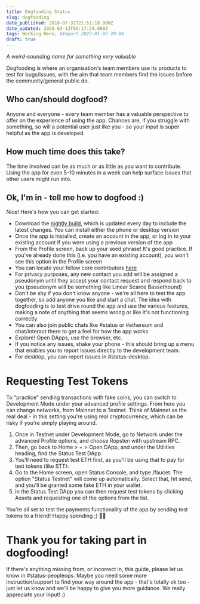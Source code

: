 ```yaml
---
title: Dogfooding Status
slug: dogfooding
date_published: 2018-07-31T21:51:18.000Z
date_updated: 2020-03-13T09:17:24.000Z
tags: Working Here, #Import 2023-01-03 20:04
draft: true
---
```


*A weird-sounding name for something very valuable*

Dogfooding is where an organisation's team members use its products to test for bugs/issues, with the aim that team members find the issues before the community/general public do.

## Who can/should dogfood?

Anyone and everyone - every team member has a valuable perspective to offer on the experience of using the app. Chances are, if you struggle with something, so will a potential user just like you - so your input is super helpful as the app is developed.

## How much time does this take?

The time involved can be as much or as little as you want to contribute. Using the app for even 5-10 minutes in a week can help surface issues that other users might run into.

## Ok, I'm in - tell me how to dogfood :)

Nice! Here's how you can get started:

- Download the [nightly build](https://status.im/nightly/), which is updated every day to include the latest changes. You can install either the phone or desktop version
- Once the app is installed, create an account in the app, or log in to your existing account if you were using a previous version of the app
- From the Profile screen, back up your seed phrase! It's good practice. If you've already done this (i.e. you have an existing account), you won't see this option in the Profile screen
- You can locate your fellow core contributors [here](__GHOST_URL__/status-direct/)
- For privacy purposes, any new contact you add will be assigned a pseudonym until they accept your contact request and respond back to you (pseudonym will be something like Linear Scarce Bassethound)
- Don't be shy if you don't know anyone - we're all here to test the app together, so add anyone you like and start a chat. The idea with dogfooding is to test drive round the app and use the various features, making a note of anything that seems wrong or like it's not functioning correctly
- You can also join public chats like #status or #ethereum and chat/interact there to get a feel for how the app works
- Explore! Open DApps, use the browser, etc.
- If you notice any issues, shake your phone - this should bring up a menu that enables you to report issues directly to the development team.
- For desktop, you can report issues in #status-desktop.

# Requesting Test Tokens

To "practice" sending transactions with fake coins, you can switch to Development Mode under your advanced profile settings. From here you can change networks, from Mainnet to a Testnet. Think of Mainnet as the real deal - in this setting you're using real cryptocurrency, which can be risky if you're simply playing around.

1. Once in Testnet under Development Mode, go to Network under the advanced Profile options, and choose Ropsten with upstream RPC.
2. Then, go back to Home > + > Open DApp, and under the Utilities heading, find the Status Test DApp.
3. You'll need to request test ETH first, as you'll be using that to pay for test tokens (like STT):
4. Go to the Home screen, open Status Console, and type /faucet. The option "Status Testnet" will come up automatically. Select that, hit send, and you'll be granted some fake ETH in your wallet.
5. In the Status Test DApp you can then request test tokens by clicking Assets and requesting one of the options from the list.

You're all set to test the payments functionality of the app by sending test tokens to a friend! Happy spending ;) 🙌🏻

# Thank you for taking part in dogfooding!

If there's anything missing from, or incorrect in, this guide, please let us know in #status-peopleops. Maybe you need some more instruction/support to find your way around the app - that's totally ok too - just let us know and we'll be happy to give you more guidance.  We really appreciate your input! :)
